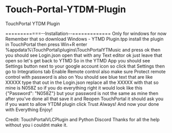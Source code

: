 # Touch-Portal-YTDM-Plugin
TouchPortal YTDM Plugin

============--Installation--=============
Only for windows for now Remember that
so download Windows - YTMD Plugin.tpp
install the plugin in TouchPortal then
press Win+R enter %appdata%\TouchPortal\plugins\TouchPortalYTMusic
and press ok
then you should see Login.json
open that with any Text editor
ok just leave that open
so let's get back to YTMD So in the YTMD App
you should see Settings button next to your google account icon
so click that Settings then go to Integrations tab
Enable Remote control also make sure
Protect remote control with password is also on
You should see blue text that are like XXXXX
type that out in the Login.json
replace all the XXXXX with that so mine is N058Z
so if you do everything right it would look like
this {"Password": "N058Z"} but your password is not the
same as mine then after you've done all that save it
and Reopen TouchPortal it should ask you if you want to allow
YTDM plugin click Trust Always! And now your done with Everything
Enjoy!


Credit: TouchPortalVLCPlugin and Python Discord
Thanks for all the help without you i couldnt make it.
